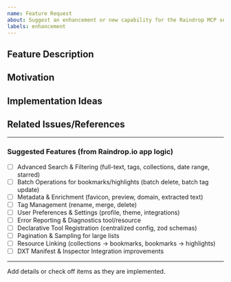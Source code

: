 ```yaml
---
name: Feature Request
about: Suggest an enhancement or new capability for the Raindrop MCP server
labels: enhancement
---
```


## Feature Description

<!-- Describe the feature or enhancement you would like to see. -->

## Motivation

<!-- Explain why this feature is important and how it improves the MCP server. -->

## Implementation Ideas

<!-- If you have ideas for how this could be implemented, add them here. -->

## Related Issues/References

<!-- Link to related issues, documentation, or repo examples. -->

---

### Suggested Features (from Raindrop.io app logic)

- [ ] Advanced Search & Filtering (full-text, tags, collections, date range, starred)
- [ ] Batch Operations for bookmarks/highlights (batch delete, batch tag update)
- [ ] Metadata & Enrichment (favicon, preview, domain, extracted text)
- [ ] Tag Management (rename, merge, delete)
- [ ] User Preferences & Settings (profile, theme, integrations)
- [ ] Error Reporting & Diagnostics tool/resource
- [ ] Declarative Tool Registration (centralized config, zod schemas)
- [ ] Pagination & Sampling for large lists
- [ ] Resource Linking (collections → bookmarks, bookmarks → highlights)
- [ ] DXT Manifest & Inspector Integration improvements

---

Add details or check off items as they are implemented.
